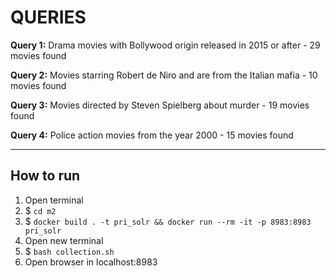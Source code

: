 # QUERIES

**Query 1:**
  Drama movies with Bollywood origin released in 2015 or after - 29 movies found
  <!-- Correct ones will be the ones that only have drama as gender -->
  
**Query 2:**
  Movies starring Robert de Niro and are from the Italian mafia - 10 movies found
  
**Query 3:**
  Movies directed by Steven Spielberg about murder - 19 movies found
  
**Query 4:**
  Police action movies from the year 2000 - 15 movies found

---

## How to run

1. Open terminal 
2. $ `cd m2`
3. $ `docker build . -t pri_solr && docker run --rm -it -p 8983:8983 pri_solr`
4. Open new terminal
5. $ `bash collection.sh`
6. Open browser in localhost:8983